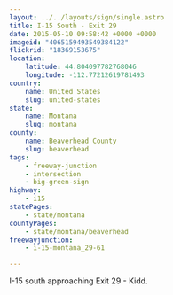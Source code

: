 ```yaml
---
layout: ../../layouts/sign/single.astro
title: I-15 South - Exit 29
date: 2015-05-10 09:58:42 +0000 +0000
imageid: "4065159493549384122"
flickrid: "18369153675"
location:
    latitude: 44.804097782768046
    longitude: -112.77212619781493
country:
    name: United States
    slug: united-states
state:
    name: Montana
    slug: montana
county:
    name: Beaverhead County
    slug: beaverhead
tags:
    - freeway-junction
    - intersection
    - big-green-sign
highway:
    - i15
statePages:
    - state/montana
countyPages:
    - state/montana/beaverhead
freewayjunction:
    - i-15-montana_29-61

---
```

I-15 south approaching Exit 29 - Kidd.